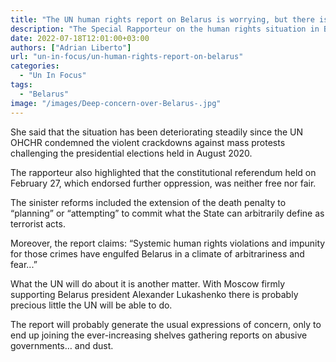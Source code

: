 ```yaml
---
title: "The UN human rights report on Belarus is worrying, but there is precious little the UN can do"
description: "The Special Rapporteur on the human rights situation in Belarus, Anaïs Marin, issued her annual report on June 29, which paints a dire picture of tightening legislation and diminishing civil and political rights."
date: 2022-07-18T12:01:00+03:00
authors: ["Adrian Liberto"]
url: "un-in-focus/un-human-rights-report-on-belarus"
categories: 
  - "Un In Focus"
tags: 
  - "Belarus"
image: "/images/Deep-concern-over-Belarus-.jpg"
---
```

She said that the situation has been deteriorating steadily since the UN OHCHR condemned the violent crackdowns against mass protests challenging the presidential elections held in August 2020.

The rapporteur also highlighted that the constitutional referendum held on February 27, which endorsed further oppression, was neither free nor fair.

The sinister reforms included the extension of the death penalty to “planning” or “attempting” to commit what the State can arbitrarily define as terrorist acts.

Moreover, the report claims: “Systemic human rights violations and impunity for those crimes have engulfed Belarus in a climate of arbitrariness and fear...” 

What the UN will do about it is another matter. With Moscow firmly supporting Belarus president Alexander Lukashenko there is probably precious little the UN will be able to do.

The report will probably generate the usual expressions of concern, only to end up joining the ever-increasing shelves gathering reports on abusive governments… and dust.
